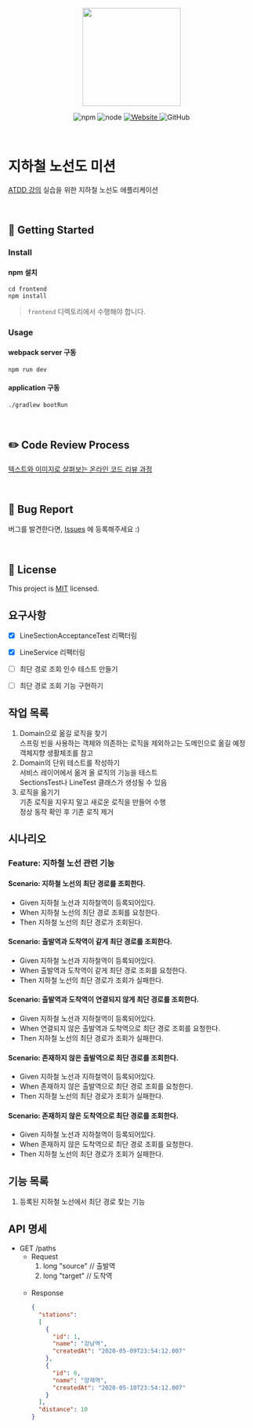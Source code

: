 <p align="center">
    <img width="200px;" src="https://raw.githubusercontent.com/woowacourse/atdd-subway-admin-frontend/master/images/main_logo.png"/>
</p>
<p align="center">
  <img alt="npm" src="https://img.shields.io/badge/npm-%3E%3D%205.5.0-blue">
  <img alt="node" src="https://img.shields.io/badge/node-%3E%3D%209.3.0-blue">
  <a href="https://edu.nextstep.camp/c/R89PYi5H" alt="nextstep atdd">
    <img alt="Website" src="https://img.shields.io/website?url=https%3A%2F%2Fedu.nextstep.camp%2Fc%2FR89PYi5H">
  </a>
  <img alt="GitHub" src="https://img.shields.io/github/license/next-step/atdd-subway-service">
</p>

<br>

# 지하철 노선도 미션
[ATDD 강의](https://edu.nextstep.camp/c/R89PYi5H) 실습을 위한 지하철 노선도 애플리케이션

<br>

## 🚀 Getting Started

### Install
#### npm 설치
```
cd frontend
npm install
```
> `frontend` 디렉토리에서 수행해야 합니다.

### Usage
#### webpack server 구동
```
npm run dev
```
#### application 구동
```
./gradlew bootRun
```
<br>

## ✏️ Code Review Process
[텍스트와 이미지로 살펴보는 온라인 코드 리뷰 과정](https://github.com/next-step/nextstep-docs/tree/master/codereview)

<br>

## 🐞 Bug Report

버그를 발견한다면, [Issues](https://github.com/next-step/atdd-subway-service/issues) 에 등록해주세요 :)

<br>

## 📝 License

This project is [MIT](https://github.com/next-step/atdd-subway-service/blob/master/LICENSE.md) licensed.


## 요구사항 
*[x] LineSectionAcceptanceTest 리팩터링
*[x] LineService 리팩터링
*[ ] 최단 경로 조회 인수 테스트 만들기
*[ ] 최단 경로 조회 기능 구현하기


## 작업 목록
1. Domain으로 옮길 로직을 찾기<br>
   스프링 빈을 사용하는 객체와 의존하는 로직을 제외하고는 도메인으로 옮길 예정<br>
   객체지향 생활체조를 참고
2. Domain의 단위 테스트를 작성하기<br>
   서비스 레이어에서 옮겨 올 로직의 기능을 테스트<br>
   SectionsTest나 LineTest 클래스가 생성될 수 있음
3. 로직을 옮기기<br>
   기존 로직을 지우지 말고 새로운 로직을 만들어 수행<br>
   정상 동작 확인 후 기존 로직 제거

## 시나리오
### Feature: 지하철 노선 관련 기능
#### Scenario: 지하철 노선의 최단 경로를 조회한다.
* Given 지하철 노선과 지하철역이 등록되어있다.
* When 지하철 노선의 최단 경로 조회를 요청한다.
* Then 지하철 노선의 최단 경로가 조회된다.

#### Scenario: 출발역과 도착역이 같게 최단 경로를 조회한다.
* Given 지하철 노선과 지하철역이 등록되어있다.
* When 출발역과 도착역이 같게 최단 경로 조회를 요청한다.
* Then 지하철 노선의 최단 경로가 조회가 실패한다.

#### Scenario: 출발역과 도착역이 연결되지 않게 최단 경로를 조회한다.
* Given 지하철 노선과 지하철역이 등록되어있다.
* When 연결되지 않은 출발역과 도착역으로 최단 경로 조회를 요청한다.
* Then 지하철 노선의 최단 경로가 조회가 실패한다.

#### Scenario: 존재하지 않은 출발역으로 최단 경로를 조회한다.
* Given 지하철 노선과 지하철역이 등록되어있다.
* When 존재하지 않은 출발역으로 최단 경로 조회를 요청한다.
* Then 지하철 노선의 최단 경로가 조회가 실패한다.

#### Scenario: 존재하지 않은 도착역으로 최단 경로를 조회한다.
* Given 지하철 노선과 지하철역이 등록되어있다.
* When 존재하지 않은 도착역으로 최단 경로 조회를 요청한다.
* Then 지하철 노선의 최단 경로가 조회가 실패한다.


## 기능 목록
1. 등록된 지하철 노선에서 최단 경로 찾는 기능


## API 명세

* GET /paths 
  * Request
    1. long "source" // 출발역
    2. long "target" // 도착역
    <br>
  * Response
    ```json
    {
      "stations": 
      [
        {
          "id": 1,
          "name": "강남역",
          "createdAt": "2020-05-09T23:54:12.007"
        },
        {
          "id": 6,
          "name": "양재역",
          "createdAt": "2020-05-10T23:54:12.007"
        }
      ],
      "distance": 10
    }
    ```
